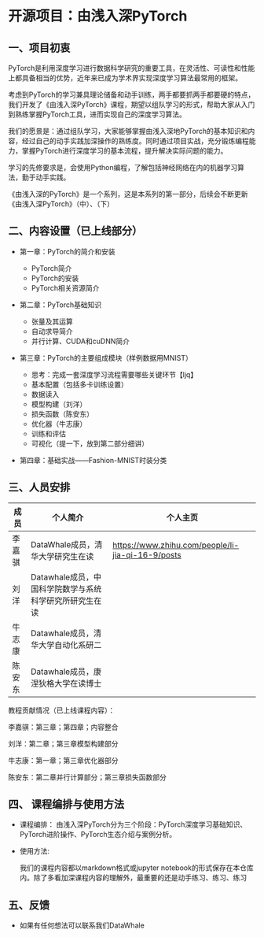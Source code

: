 # 开源项目：由浅入深PyTorch

## 一、项目初衷

PyTorch是利用深度学习进行数据科学研究的重要工具，在灵活性、可读性和性能上都具备相当的优势，近年来已成为学术界实现深度学习算法最常用的框架。

考虑到PyTorch的学习兼具理论储备和动手训练，两手都要抓两手都要硬的特点，我们开发了《由浅入深PyTorch》课程，期望以组队学习的形式，帮助大家从入门到熟练掌握PyTorch工具，进而实现自己的深度学习算法。

我们的愿景是：通过组队学习，大家能够掌握由浅入深地PyTorch的基本知识和内容，经过自己的动手实践加深操作的熟练度。同时通过项目实战，充分锻炼编程能力，掌握PyTorch进行深度学习的基本流程，提升解决实际问题的能力。

学习的先修要求是，会使用Python编程，了解包括神经网络在内的机器学习算法，勤于动手实践。

《由浅入深的PyTorch》是一个系列，这是本系列的第一部分，后续会不断更新《由浅入深PyTorch》（中）、（下）

## 二、内容设置（已上线部分）

- 第一章：PyTorch的简介和安装
  - PyTorch简介
  - PyTorch的安装
  - PyTorch相关资源简介

- 第二章：PyTorch基础知识
  - 张量及其运算
  - 自动求导简介
  - 并行计算、CUDA和cuDNN简介

- 第三章：PyTorch的主要组成模块（样例数据用MNIST）
  - 思考：完成一套深度学习流程需要哪些关键环节【ljq】
  - 基本配置（包括多卡训练设置）
  - 数据读入
  - 模型构建（刘洋）
  - 损失函数（陈安东）
  - 优化器（牛志康）
  - 训练和评估
  - 可视化（提一下，放到第二部分细讲）

- 第四章：基础实战——Fashion-MNIST时装分类

## 三、人员安排

| 成员   | 个人简介                                                | 个人主页                                          |
| ------ | ------------------------------------------------------- | ------------------------------------------------- |
| 李嘉骐 | DataWhale成员，清华大学研究生在读                       | https://www.zhihu.com/people/li-jia-qi-16-9/posts |
| 刘洋   | Datawhale成员，中国科学院数学与系统科学研究所研究生在读 |                                                   |
| 牛志康 | Datawhale成员，清华大学自动化系研二                     |                                                   |
| 陈安东 | Datawhale成员，康涅狄格大学在读博士                     |                                                   |

教程贡献情况（已上线课程内容）：

李嘉骐：第三章；第四章；内容整合

刘洋：第二章；第三章模型构建部分

牛志康：第一章；第三章优化器部分

陈安东：第二章并行计算部分；第三章损失函数部分

## 四、 课程编排与使用方法

- 课程编排：
  由浅入深PyTorch分为三个阶段：PyTorch深度学习基础知识、PyTorch进阶操作、PyTorch生态介绍与案例分析。

- 使用方法:

  我们的课程内容都以markdown格式或jupyter notebook的形式保存在本仓库内。除了多看加深课程内容的理解外，最重要的还是动手练习、练习、练习

## 五、反馈

- 如果有任何想法可以联系我们DataWhale